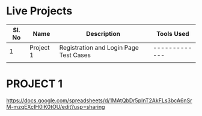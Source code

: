# Live Projects

| Sl. No        | Name          | Description |Tools Used 
| ------------- | ------------- |------------- |------------- |
| 1  | Project 1  |Registration and Login Page Test Cases |------------- |
|   |  |


# PROJECT 1 
https://docs.google.com/spreadsheets/d/1MAtQbDr5pInT2AkFLs3bcA6nSrM-mzqEXcIH0lK0tOU/edit?usp=sharing
